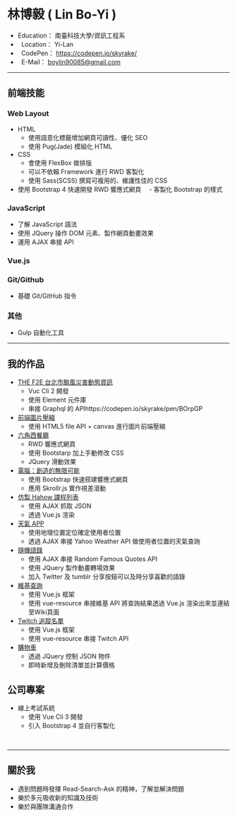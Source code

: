 # 林博毅 ( Lin Bo-Yi )

*   Education： 南臺科技大學/資訊工程系
*   Location： Yi-Lan
*   CodePen： https://codepen.io/skyrake/
*   E-Mail： boylin90085@gmail.com


---
## 前端技能
### Web Layout
* HTML
  - 使用語意化標籤增加網頁可讀性、優化 SEO
  - 使用 Pug(Jade) 模組化 HTML
* CSS
  - 會使用 FlexBox 做排版
  - 可以不依賴 Framework 進行 RWD 客製化
  - 使用 Sass(SCSS) 撰寫可複用的、維護性佳的 CSS
* 使用 Bootstrap 4 快速開發 RWD 響應式網頁
　- 客製化 Bootstrap 的樣式
### JavaScript
* 了解 JavaScript 語法
* 使用 JQuery 操作 DOM 元素、製作網頁動畫效果
* 運用 AJAX 串接 API
### Vue.js

### Git/Github
* 基礎 Git/GitHub 指令
### 其他
* Gulp 自動化工具

---
## 我的作品
* [THE F2E 台北市颱風災害動態資訊](https://boylin90085.github.io/The-F2E-TimeHouse.Bonus_TyphoonInfo/dist/#/ "Title")
  - Vuc Cli 2 開發
  - 使用 Element 元件庫
  - 串接 Graphql 的 APIhttps://codepen.io/skyrake/pen/BOrpGP
* [前端圖片壓縮](https://codepen.io/skyrake/pen/qyrQpK "Title")
  - 使用 HTML5 file API + canvas 進行圖片前端壓縮
* [六角西餐廳](https://boylin90085.github.io/RWD-HexRestaurant/index.html "Title")
  - RWD 響應式網頁
  - 使用 Bootstarp 加上手動修改 CSS
  - JQuery 滑動效果
* [電腦：創造的無限可能](https://boylin90085.github.io/Computer-Skrollr/ "Title")
  - 使用 Bootstrap 快速搭建響應式網頁
  - 應用 Skrollr.js 實作視差滾動
* [仿製 Hahow 課程列表](https://boylin90085.github.io/Imitation-Hahow/)
  - 使用 AJAX 抓取 JSON
  - 透過 Vue.js 渲染
* [天氣 APP](https://boylin90085.github.io/Weather-APP/)
  - 使用地理位置定位確定使用者位置
  - 透過 AJAX 串接 Yahoo Weather API 做使用者位置的天氣查詢
* [隨機語錄](https://boylin90085.github.io/Random-Quotes/)
  - 使用 AJAX 串接 Random Famous Quotes API
  - 使用 JQuery 製作動畫轉場效果
  - 加入 Twitter 及 tumblr 分享按鈕可以及時分享喜歡的語錄
* [維基查詢](https://boylin90085.github.io/WikiViewer/)
  - 使用 Vue.js 框架
  - 使用 vue-resource 串接維基 API 將查詢結果透過 Vue.js 渲染出來並連結至Wiki頁面
* [Twitch 追蹤名單](https://boylin90085.github.io/Twitch-Following/)
  - 使用 Vue.js 框架
  - 使用 vue-resource 串接 Twitch API
* [購物車](https://boylin90085.github.io/ShoppingCart/)
  - 透過 JQuery 控制 JSON 物件
  - 即時新增及刪除清單並計算價格
  
## 公司專案
  * 線上考試系統
    - 使用 Vue Cli 3 開發
    - 引入 Bootstrap 4 並自行客製化
    

  
  
---
## 關於我
  * 遇到問題時發揮 Read-Search-Ask 的精神，了解並解決問題
  * 樂於多元吸收新的知識及技術
  * 樂於與團隊溝通合作

